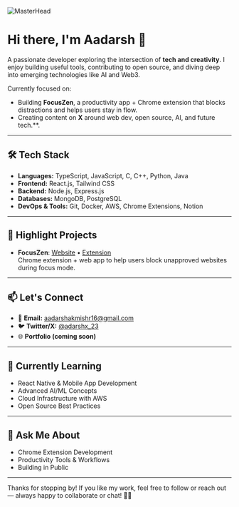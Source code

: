 ![MasterHead](https://github.blog/wp-content/uploads/2021/01/102393310-07478b80-3f8d-11eb-84eb-392d555ebd29.png?fit=1200%2C630)

# Hi there, I'm Aadarsh 👋

A passionate developer exploring the intersection of **tech and creativity**. I enjoy building useful tools, contributing to open source, and diving deep into emerging technologies like AI and Web3.

Currently focused on:
- Building **FocusZen**, a productivity app + Chrome extension that blocks distractions and helps users stay in flow.
- Creating content on **X** around web dev, open source, AI, and future tech.**.
---

## 🛠️ Tech Stack

- **Languages:** TypeScript, JavaScript, C, C++, Python, Java  
- **Frontend:** React.js, Tailwind CSS  
- **Backend:** Node.js, Express.js  
- **Databases:** MongoDB, PostgreSQL  
- **DevOps & Tools:** Git, Docker, AWS, Chrome Extensions, Notion

---

## 🚀 Highlight Projects

- **FocusZen**: [Website](https://focuszen.vercel.app/) • [Extension](https://github.com/Aadarsh6/focuszen-extension)  
  Chrome extension + web app to help users block unapproved websites during focus mode.
---

## 📫 Let's Connect

- 📧 **Email:** aadarshakmishr16@gmail.com 
- 🐦 **Twitter/X:** [@adarshx_23](https://twitter.com/adarshx_23)  
- 🌐 **Portfolio (coming soon)**

---

## 🌱 Currently Learning

- React Native & Mobile App Development  
- Advanced AI/ML Concepts  
- Cloud Infrastructure with AWS  
- Open Source Best Practices  

---

## 💬 Ask Me About

- Chrome Extension Development  
- Productivity Tools & Workflows  
- Building in Public  


---

Thanks for stopping by! If you like my work, feel free to follow or reach out — always happy to collaborate or chat! 🚀✨
